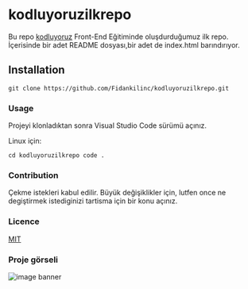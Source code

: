 # kodluyoruzilkrepo
Bu repo [kodluyoruz](https://kodluyoruz.org/) Front-End Eğitiminde oluşdurduğumuz ilk repo. İçerisinde bir adet README dosyası,bir adet de index.html barındırıyor.

## Installation

`git clone https://github.com/Fidankilinc/kodluyoruzilkrepo.git`

### Usage

Projeyi klonladıktan sonra Visual Studio Code sürümü açınız.

Linux için:


`cd kodluyoruzilkrepo code .`

### Contribution


Çekme istekleri kabul edilir. Büyük değişiklikler için, lutfen once ne degiştirmek istediginizi tartisma için bir konu açınız.

### Licence

[MIT](https://choosealicense.com/licenses/mit/)


### Proje görseli


![image banner]()
